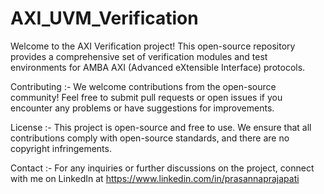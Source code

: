 # AXI_UVM_Verification

Welcome to the AXI Verification project! This open-source repository provides a comprehensive set of verification modules and test environments for AMBA AXI (Advanced eXtensible Interface) protocols.

Contributing :- We welcome contributions from the open-source community! Feel free to submit pull requests or open issues if you encounter any problems or have suggestions for improvements.

License :- This project is open-source and free to use. We ensure that all contributions comply with open-source standards, and there are no copyright infringements.

Contact :- For any inquiries or further discussions on the project, connect with me on LinkedIn at https://www.linkedin.com/in/prasannaprajapati
